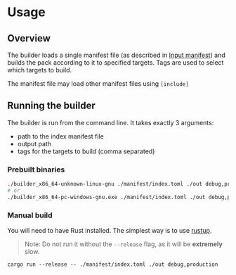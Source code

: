 # Usage
## Overview
The builder loads a single manifest file (as described in [Input manifest](./input-manifest.md.md)) and builds the pack according to it to specified targets. Tags are used to select which targets to build.

The manifest file may load other manifest files using `[include]`

## Running the builder
The builder is run from the command line. It takes exactly 3 arguments:
- path to the index manifest file
- output path
- tags for the targets to build (comma separated)

### Prebuilt binaries
```bash
./builder_x86_64-unknown-linux-gnu ./manifest/index.toml ./out debug,production
# or
./builder_x86_64-pc-windows-gnu.exe ./manifest/index.toml ./out debug,production
```

### Manual build
You will need to have Rust installed. The simplest way is to use [rustup](https://rustup.rs/).

> Note: Do not run it without the `--release` flag, as it will be **extremely** slow.

```
cargo run --release -- ./manifest/index.toml ./out debug,production
```
